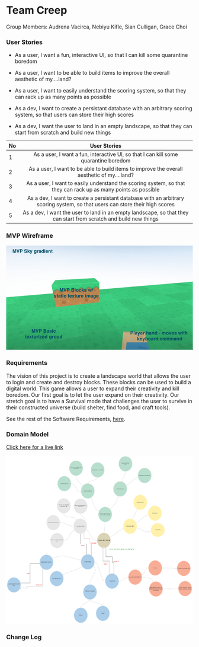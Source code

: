 # Team Creep

Group Members: Audrena Vacirca, Nebiyu Kifle, Sian Culligan, Grace Choi

### User Stories 

- As a user, I want a fun, interactive UI, so that I can kill some quarantine boredom 

- As a user, I want to be able to build items to improve the overall aesthetic of my….land? 

- As a user, I want to easily understand the scoring system, so that they can rack up as many points as possible

- As a dev, I want to create a persistant database with an arbitrary scoring system, so that users can store their high scores

- As a dev, I want the user to land in an empty landscape, so that they can start from scratch and build new things


| No | User Stories | 
|-----------|:------------:|
| 1   | As a user, I want a fun, interactive UI, so that I can kill some quarantine boredom   |
| 2   | As a user, I want to be able to build items to improve the overall aesthetic of my….land?   |
| 3   | As a user, I want to easily understand the scoring system, so that they can rack up as many points as possible   |
| 4   | As a dev, I want to create a persistant database with an arbitrary scoring system, so that users can store their high scores   |
| 5   | As a dev, I want the user to land in an empty landscape, so that they can start from scratch and build new things   |


### MVP Wireframe

![Wireframe Image](assets/wireframe.png)

### Requirements
The vision of this project is to create a landscape world that allows the user to login and create and destroy blocks. These blocks can be used to build a digital world. This game allows a user to expand their creativity and kill boredom. Our first goal is to let the user expand on their creativity. Our stretch goal is to have a Survival mode that challenges the user to survive in their constructed universe (build shelter, find food, and craft tools). 

See the rest of the Software Requirements, [here](SoftwareRequirements.md). 

### Domain Model
[Click here for a live link](https://lucid.app/lucidspark/invitations/accept/inv_4bfd9fa7-e295-4247-8b83-4c9a639f2799)

![Domain Model Image](assets/domain.png)  

### Change Log
